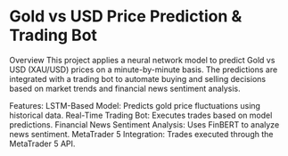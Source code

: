 # Gold vs USD Price Prediction & Trading Bot
Overview
This project applies a neural network model to predict Gold vs USD (XAU/USD) prices on a minute-by-minute basis. The predictions are integrated with a trading bot to automate buying and selling decisions based on market trends and financial news sentiment analysis.

Features:
LSTM-Based Model: Predicts gold price fluctuations using historical data.
Real-Time Trading Bot: Executes trades based on model predictions.
Financial News Sentiment Analysis: Uses FinBERT to analyze news sentiment.
MetaTrader 5 Integration: Trades executed through the MetaTrader 5 API.

